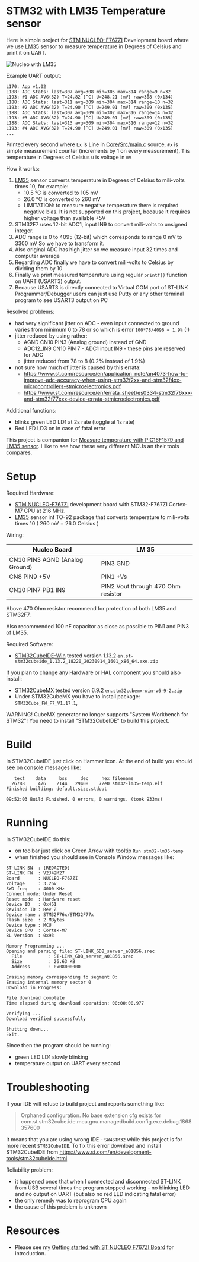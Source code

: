 # STM32 with LM35 Temperature sensor

Here is simple project for [STM NUCLEO-F767ZI][STM NUCLEO-F767ZI] Development
board where we use [LM35][LM35] sensor to measure temperature in Degrees of
Celsius and print it on UART.

![Nucleo with LM35](assets/nucelo-lm35.jpg)

Example UART output:

```
L170: App v1.02
L188: ADC Stats: last=307 avg=308 min=305 max=314 range=9 n=32
L193: #1 ADC AVG(32) T=24.82 [^C] U=248.21 [mV] raw=308 (0x134)
L188: ADC Stats: last=311 avg=309 min=304 max=314 range=10 n=32
L193: #2 ADC AVG(32) T=24.90 [^C] U=249.01 [mV] raw=309 (0x135)
L188: ADC Stats: last=307 avg=309 min=302 max=316 range=14 n=32
L193: #3 ADC AVG(32) T=24.90 [^C] U=249.01 [mV] raw=309 (0x135)
L188: ADC Stats: last=313 avg=309 min=304 max=316 range=12 n=32
L193: #4 ADC AVG(32) T=24.90 [^C] U=249.01 [mV] raw=309 (0x135)
...
```

Printed every second where `Lx` is Line in [Core/Src/main.c](Core/Src/main.c)
source, `#x` is simple measurement counter (increments by 1 on every
measurement), `T` is temperature in Degrees of Celsius `U` is voltage in `mV`

How it works:

1. [LM35][LM35] sensor converts temperature in Degrees of Celsius to mili-volts times 10,
   for example:
   - 10.5 °C is converted to 105 mV
   - 26.0 °C is converted to 260 mV
   - LIMITATION: to measure negative temperature there is required negative bias.
     It is not supported on this project, because it requires higher voltage
     than available +5V
2. STM32F7 uses 12-bit ADC1, input IN9 to convert mili-volts to unsigned integer.
3. ADC range is 0 to 4095 (12-bit) which corresponds to range 0 mV to 3300 mV
   So we have to transform it.
4. Also original ADC has high jitter so we measure input 32 times and computer average
3. Regarding ADC finally we have to convert mili-volts to Celsius by dividing them by 10
4. Finally we print measured temperature using regular `printf()` function on UART (USART3)
   output.
5. Because USART3 is directly connected to Virtual COM port of ST-LINK Programmer/Debugger
   users can just use Putty or any other terminal program to see USART3 output on PC

Resolved problems:
- had very significant jitter on ADC - even input connected
  to ground varies from minimum 0 to 78 or so which is error `100*78/4096 = 1.9%` (!)
- jitter reduced by using rather:
  - AGND CN10 PIN3 (Analog ground) instead of GND
  - ADC12_IN9 CN10 PIN 7 - ADC1 input IN9 - these pins are reserved for ADC
  - jitter reduced from 78 to 8 (0.2% instead of 1.9%)
- not sure how much of jitter is caused by this errata:
  - https://www.st.com/resource/en/application_note/an4073-how-to-improve-adc-accuracy-when-using-stm32f2xx-and-stm32f4xx-microcontrollers-stmicroelectronics.pdf
  -  https://www.st.com/resource/en/errata_sheet/es0334-stm32f76xxx-and-stm32f77xxx-device-errata-stmicroelectronics.pdf

Additional functions:
- blinks green LED LD1 at 2s rate (toggle at 1s rate)
- Red LED LD3 on in case of fatal error


This project is companion
for [Measure temperature with PIC16F1579 and LM35 sensor](https://github.com/hpaluch/PIC16F1579-LM35-Temp).
I like to see how these very different MCUs an their tools compares.

# Setup

Required Hardware:
* [STM NUCLEO-F767ZI][STM NUCLEO-F767ZI] development board with
  STM32-F767ZI Cortex-M7 CPU at 216 MHz.
* [LM35][LM35] sensor int TO-92 package that converts temperature
  to mili-volts times 10 ( 260 mV = 26.0 Celsius )

Wiring:

| Nucleo Board | LM 35 |
| --- | --- |
| CN10 PIN3 AGND (Analog Ground) | PIN3 GND |
| CN8 PIN9 +5V  | PIN1 +Vs |
| CN10 PIN7 PB1 IN9 | PIN2 Vout through 470 Ohm resistor |

Above 470 Ohm resistor recommend for protection of both
LM35 and STM32F7.

Also recommended 100 nF capacitor as close as possible
to PIN1 and PIN3 of LM35.

Required Software:
* [STM32CubeIDE-Win](https://www.st.com/en/development-tools/stm32cubeide.html)
  tested version 1.13.2 `en.st-stm32cubeide_1.13.2_18220_20230914_1601_x86_64.exe.zip`

If you plan to change any Hardware or HAL component you should also install:
* [STM32CubeMX][STM32CubeMX] tested version 6.9.2 `en.stm32cubemx-win-v6-9-2.zip`
* Under STM32CubeMX you have to install package: `STM32Cube_FW_F7_V1.17.1`,

WARNING! CubeMX generator no longer supports 
"System Workbench for STM32"! You need to install
"STM32CubeIDE" to build this project.

# Build

In STM32CubeIDE just click on Hammer icon. At the end of build you should
see on console messages like:

```
   text	   data	    bss	    dec	    hex	filename
  26788	    476	   2144	  29408	   72e0	stm32-lm35-temp.elf
Finished building: default.size.stdout

09:52:03 Build Finished. 0 errors, 0 warnings. (took 933ms)
```

# Running

In STM32CubeIDE do this:
* on toolbar just click on Green Arrow with tooltip `Run stm32-lm35-temp`
* when finished you should see in Console Window messages like:

```
ST-LINK SN  : [REDACTED]
ST-LINK FW  : V2J42M27
Board       : NUCLEO-F767ZI
Voltage     : 3.26V
SWD freq    : 4000 KHz
Connect mode: Under Reset
Reset mode  : Hardware reset
Device ID   : 0x451
Revision ID : Rev Z
Device name : STM32F76x/STM32F77x
Flash size  : 2 MBytes
Device type : MCU
Device CPU  : Cortex-M7
BL Version  : 0x93

Memory Programming ...
Opening and parsing file: ST-LINK_GDB_server_a01856.srec
  File          : ST-LINK_GDB_server_a01856.srec
  Size          : 26.63 KB
  Address       : 0x08000000

Erasing memory corresponding to segment 0:
Erasing internal memory sector 0
Download in Progress:

File download complete
Time elapsed during download operation: 00:00:00.977

Verifying ...
Download verified successfully

Shutting down...
Exit.
```

Since then the program should be running:
- green LED LD1 slowly blinking
- temperature output on UART every second

# Troubleshooting

If your IDE will refuse to build project and reports something like:

> Orphaned configuration. No base extension cfg exists for
> com.st.stm32cube.ide.mcu.gnu.managedbuild.config.exe.debug.1868357600

It means that you are using wrong IDE - `SW4STM32` while
this project is for more recent `STM32CubeIDE`. To fix this
error download and install STM32CubeIDE
from https://www.st.com/en/development-tools/stm32cubeide.html

Reliability problem:
* it happened once that when I connected and disconnected ST-LINK from USB several times the
  program stopped working - no blinking LED and no output on UART (but also no red LED indicating
  fatal error)
* the only remedy was to reprogram CPU again
* the cause of this problem is unknown

# Resources

* Please see my [Getting started with ST NUCLEO F767ZI Board][Getting started with ST NUCLEO F767ZI Board]
  for introduction.

[LM35]: https://www.ti.com/lit/ds/symlink/lm35.pdf
[STM32CubeIDE-Win]: https://www.st.com/en/development-tools/stm32cubeide.html
[STM32CubeF7]: https://www.st.com/en/embedded-software/stm32cubef7.html
[System Workbench for STM32]: http://www.openstm32.org/System%2BWorkbench%2Bfor%2BSTM32
[STM32CubeMX]: https://www.st.com/content/st_com/en/products/development-tools/software-development-tools/stm32-software-development-tools/stm32-configurators-and-code-generators/stm32cubemx.html
[STM NUCLEO-F767ZI]: https://www.st.com/content/st_com/en/products/evaluation-tools/product-evaluation-tools/mcu-eval-tools/stm32-mcu-eval-tools/stm32-mcu-nucleo/nucleo-f767zi.html
[Getting started with ST NUCLEO F767ZI Board]: https://github.com/hpaluch/hpaluch.github.io/wiki/Getting-started-with-ST-NUCLEO-F767ZI-Board

